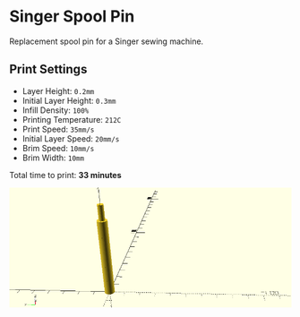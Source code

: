 # Singer Spool Pin

Replacement spool pin for a Singer sewing machine.

## Print Settings

- Layer Height: `0.2mm`
- Initial Layer Height: `0.3mm`
- Infill Density: `100%`
- Printing Temperature: `212C`
- Print Speed: `35mm/s`
- Initial Layer Speed: `20mm/s`
- Brim Speed: `10mm/s`
- Brim Width: `10mm`

Total time to print: **33 minutes**

![Spool Pin](spool_pin.png)